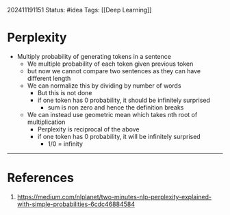 202411191151
Status: #idea
Tags: [[Deep Learning]]

# Perplexity

- Multiply probability of generating tokens in a sentence
	- We multiple probability of each token given previous token
	- but now we cannot compare two sentences as they can have different length
	- We can normalize this by dividing by number of words
		- But this is not done
		- if one token has 0 probability, it should be infinitely surprised
			- sum is non zero and hence the definition breaks
	- We can instead use geometric mean which takes nth root of multiplication
		- Perplexity is reciprocal of the above
		- if one token has 0 probability, it will be infinitely surprised
			- 1/0 = infinity
---
# References

1. https://medium.com/nlplanet/two-minutes-nlp-perplexity-explained-with-simple-probabilities-6cdc46884584